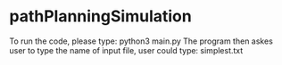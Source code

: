 # pathPlanningSimulation
To run the code, please type: python3 main.py
The program then askes user to type the name of input file, user could type: simplest.txt
